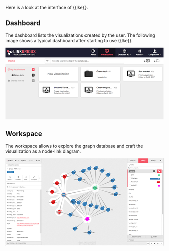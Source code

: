 Here is a look at the interface of {{lke}}.

## Dashboard

The dashboard lists the visualizations created by the user. 
The following image shows a typical dashboard after starting to use 
{{lke}}.

![dashboard](Dashboard.png)

## Workspace

The workspace allows to explore the graph database and craft the 
visualization as a node-link diagram.

![workspace](Workspace.png)
